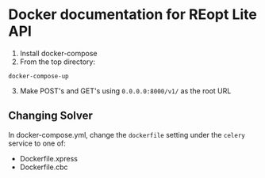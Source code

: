 # Docker documentation for REopt Lite API
1. Install docker-compose
2. From the top directory:
```
docker-compose-up
```
3. Make POST's and GET's using `0.0.0.0:8000/v1/` as the root URL

## Changing Solver
In docker-compose.yml, change the `dockerfile` setting under the `celery` service to one of:
- Dockerfile.xpress
- Dockerfile.cbc
